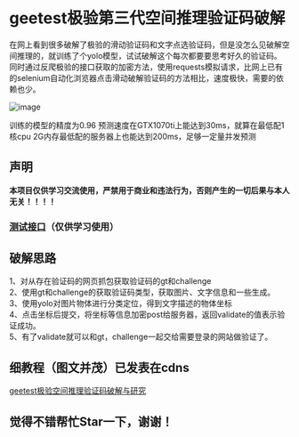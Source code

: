 # geetest极验第三代空间推理验证码破解
在网上看到很多破解了极验的滑动验证码和文字点选验证码，但是没怎么见破解空间推理的，就训练了个yolo模型，试试破解这个每次都要要思考好久的验证码。
同时通过反爬极验的接口获取的加密方法，使用requests模拟请求，比网上已有的selenium自动化浏览器点击滑动破解验证码的方法相比，速度极快，需要的依赖也少。   
     
![image](https://github.com/cycyup/crack_geetest/blob/main/images/test1.jpg)     
       
训练的模型的精度为0.96 预测速度在GTX1070ti上能达到30ms，就算在最低配1核cpu 2G内存最低配的服务器上也能达到200ms，足够一定量并发预测   

## **声明**
**本项目仅供学习交流使用，严禁用于商业和违法行为，否则产生的一切后果与本人无关！！！！**

### [测试接口](https://github.com/cycyup/crack_geetest/blob/main/%E6%B5%8B%E8%AF%95%E6%8E%A5%E5%8F%A3.md)（仅供学习使用）

## **破解思路**     
1、对从存在验证码的网页抓包获取验证码的gt和challenge   
2、使用gt和challenge的获取验证码类型，获取图片、文字信息和一些生成。   
3、使用yolo对图片物体进行分类定位，得到文字描述的物体坐标   
4、点击坐标后提交，将坐标等信息加密post给服务器，返回validate的值表示验证成功。     
5、有了validate就可以和gt，challenge一起交给需要登录的网站做验证了。    

## 细教程（图文并茂）已发表在cdns
[geetest极验空间推理验证码破解与研究](https://mp.csdn.net/mp_blog/creation/editor/122953184)

## 觉得不错帮忙Star一下，谢谢！
